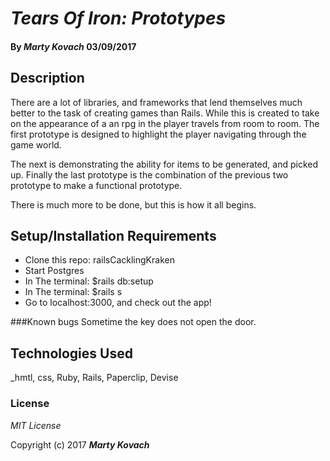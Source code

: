 # _Tears Of Iron: Prototypes_

#### By *Marty Kovach* 03/09/2017


## Description
 There are a lot of libraries, and frameworks that lend themselves much better to the task of creating games than Rails. While this is created to take on the appearance of a an rpg in the player travels from room to room. The first prototype is designed to highlight the player navigating through the game world.

  The next is demonstrating the ability for items to be generated, and picked up. Finally the last prototype is the combination of the previous two prototype to make a functional prototype.  

  There is much more to be done, but this is how it all begins.
## Setup/Installation Requirements

* Clone this repo: railsCacklingKraken
* Start Postgres
* In The terminal: $rails db:setup
* In The terminal: $rails s
* Go to localhost:3000, and check out the app!

###Known bugs
Sometime the key does not open the door.
## Technologies Used

_hmtl, css, Ruby, Rails, Paperclip, Devise

### License

*MIT License*

Copyright (c) 2017 **_Marty Kovach_**
